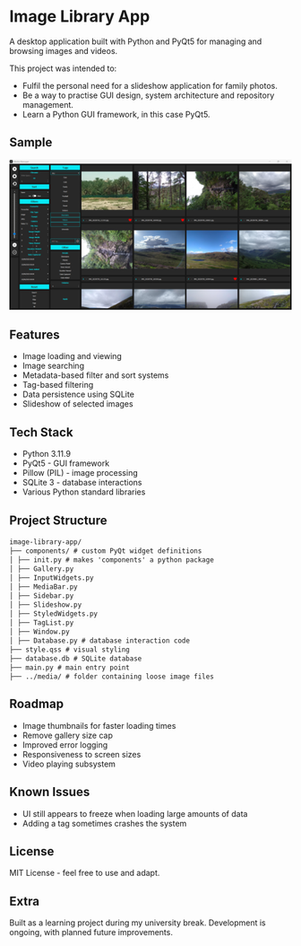 
# Image Library App

A desktop application built with Python and PyQt5 for managing and browsing images and videos.

This project was intended to:
- Fulfil the personal need for a slideshow application for family photos.
- Be a way to practise GUI design, system architecture and repository management.
- Learn a Python GUI framework, in this case PyQt5.

## Sample

![App Screenshot](screenshot.png)

## Features

- Image loading and viewing
- Image searching
- Metadata-based filter and sort systems
- Tag-based filtering
- Data persistence using SQLite
- Slideshow of selected images

## Tech Stack

- Python 3.11.9
- PyQt5 - GUI framework
- Pillow (PIL) - image processing  
- SQLite 3 - database interactions
- Various Python standard libraries

## Project Structure

```text
image-library-app/
├── components/ # custom PyQt widget definitions
│ ├── init.py # makes 'components' a python package
│ ├── Gallery.py
│ ├── InputWidgets.py
│ ├── MediaBar.py
│ ├── Sidebar.py
│ ├── Slideshow.py
│ ├── StyledWidgets.py
│ ├── TagList.py
│ ├── Window.py
│ ├── Database.py # database interaction code
├── style.qss # visual styling
├── database.db # SQLite database
├── main.py # main entry point
├── ../media/ # folder containing loose image files
```

## Roadmap

- Image thumbnails for faster loading times
- Remove gallery size cap
- Improved error logging
- Responsiveness to screen sizes
- Video playing subsystem

## Known Issues

- UI still appears to freeze when loading large amounts of data
- Adding a tag sometimes crashes the system

## License

MIT License - feel free to use and adapt.

## Extra

Built as a learning project during my university break. Development is ongoing, with planned future improvements.
